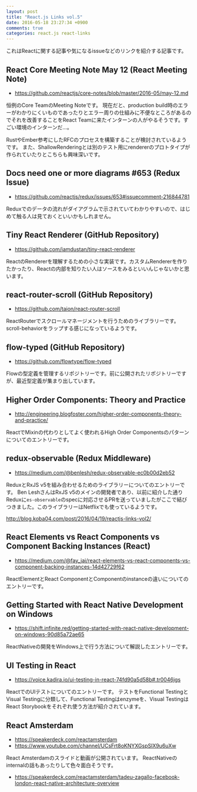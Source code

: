 ```yaml
---
layout: post
title: "React.js Links vol.5"
date: 2016-05-18 23:27:34 +0900
comments: true
categories: react.js react-links
---
```


これはReactに関する記事や気になるissueなどのリンクを紹介する記事です。

<!-- more -->

## React Core Meeting Note May 12 (React Meeting Note)

* https://github.com/reactjs/core-notes/blob/master/2016-05/may-12.md

恒例のCore TeamのMeeting Noteです。
現在だと、production build時のエラーがわかりにくいものであったりとエラー周りの仕組みに不便なところがあるのでそれを改善することをReact Teamに来たインターンの人がやるそうです。すごい環境のインターンだ...。

RustやEmber参考にしたRFCのプロセスを構築することが検討されているようです。
また、ShallowRenderingとは別のテスト用にrendererのプロトタイプが作られていたりとこちらも興味深いです。

## Docs need one or more diagrams #653 (Redux Issue)

* https://github.com/reactjs/redux/issues/653#issuecomment-216844781

Reduxでのデータの流れがダイアグラムで示されていてわかりやすいので、はじめて触る人は見ておくといいかもしれません。

## Tiny React Renderer (GitHub Repository)

* https://github.com/iamdustan/tiny-react-renderer

ReactのRendererを理解するための小さな実装です。カスタムRendererを作りたかったり、Reactの内部を知りたい人はソースをみるといいんじゃないかと思います。

## react-router-scroll (GitHub Repository)

* https://github.com/taion/react-router-scroll

ReactRouterでスクロールマネージメントを行うためのライブラリーです。
scroll-behaviorをラップする感じになっているようです。

## flow-typed (GitHub Repository)

* https://github.com/flowtype/flow-typed

Flowの型定義を管理するリポジトリーです。前に公開されたリポジトリーですが、最近型定義が集まり出しています。

## Higher Order Components: Theory and Practice

* http://engineering.blogfoster.com/higher-order-components-theory-and-practice/

ReactでMixinの代わりとしてよく使われるHigh Order Componentsのパターンについてのエントリーです。

## redux-observable (Redux Middleware)

* https://medium.com/@benlesh/redux-observable-ec0b00d2eb52

ReduxとRxJS v5を組み合わせるためのライブラリーについてのエントリーです。
Ben LeshさんはRxJS v5のメインの開発者であり、以前に紹介した通りReduxに`es-observable`のspecに対応させるPRを送っていましたがここで結びつきました。このライブラリーはNetflixでも使っているようです。

http://blog.koba04.com/post/2016/04/19/reactjs-links-vol2/

## React Elements vs React Components vs Component Backing Instances (React)

* https://medium.com/@fay_jai/react-elements-vs-react-components-vs-component-backing-instances-14d42729f62

ReactElementとReact ComponentとComponentのinstanceの違いについてのエントリーです。

## Getting Started with React Native Development on Windows

* https://shift.infinite.red/getting-started-with-react-native-development-on-windows-90d85a72ae65

ReactNativeの開発をWindows上で行う方法について解説したエントリーです。

## UI Testing in React

* https://voice.kadira.io/ui-testing-in-react-74fd90a5d58b#.tr0046jgs

ReactでのUIテストについてのエントリーです。
テストをFunctional TestingとVisual Testingに分類して、Functional Testingはenzymeを、Visual TestingはReact 
Storybookをそれぞれ使う方法が紹介されています。

## React Amsterdam

* https://speakerdeck.com/reactamsterdam
* https://www.youtube.com/channel/UCsFrt8oKNYXGspSlX9u6uXw

React Amsterdamのスライドと動画が公開されています。
ReactNativeのinternalの話もあったりして色々面白そうです。

* https://speakerdeck.com/reactamsterdam/tadeu-zagallo-facebook-london-react-native-architecture-overview
